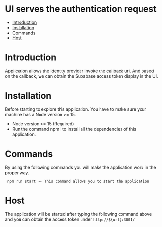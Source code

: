 # UI serves the authentication request

- [Introduction](#introduction)
- [Installation](#installation)
- [Commands](#commands)
- [Host](#host)


# Introduction
Application allows the identity provider invoke the callback url. And based on the callback, we can obtain the Supabase access token display in the UI.

# Installation
Before starting to explore this application. You have to make sure your machine has a Node version >= 15.
- Node version >= 15 (Required)
- Run the command npm i to install all the dependencies of this application.

# Commands
By using the following commands you will make the application work in the proper way.

`` 
npm run start -- This command allows you to start the application
``

# Host
The application will be started after typing the following command above and you can obtain the access token under `http://${url}:3001/`


